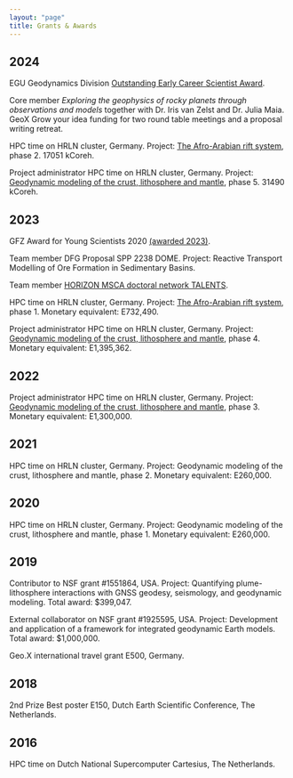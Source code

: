 ```yaml
---
layout: "page"
title: Grants & Awards
---
```


2024
----
EGU Geodynamics Division [Outstanding Early Career Scientist Award](https://www.egu.eu/awards-medals/division-outstanding-ecs-award/2024/anne-glerum/).

Core member *Exploring the geophysics of rocky planets through observations and models* together with Dr. Iris van Zelst and Dr. Julia Maia. GeoX Grow your idea funding for two round table meetings and a proposal writing retreat. 

HPC time on HRLN cluster, Germany. Project: [The Afro-Arabian rift system](https://zulassung.hlrn.de/kurzbeschreibungen/bbp00064.pdf), phase 2. 17051 kCoreh.

Project administrator HPC time on HRLN cluster, Germany. Project: [Geodynamic modeling of the crust, lithosphere and mantle](https://zulassung.hlrn.de/kurzbeschreibungen/bbp00039.pdf), phase 5. 31490 kCoreh.

2023
----
GFZ Award for Young Scientists 2020 [(awarded 2023)](https://www.gfz-potsdam.de/en/section/geodynamic-modeling/overview/section-news?tx_news_pi1%5Baction%5D=detail&tx_news_pi1%5Bcontroller%5D=News&tx_news_pi1%5Bnews%5D=3614&cHash=57ddc0d9b13867313e54242e523ea8bc).

Team member DFG Proposal SPP 2238 DOME. Project: Reactive Transport Modelling of Ore Formation in Sedimentary Basins.

Team member [HORIZON MSCA doctoral network TALENTS](https://www.gfz-potsdam.de/en/section/geodynamic-modeling/overview/section-news?tx_news_pi1%5Baction%5D=detail&tx_news_pi1%5Bcontroller%5D=News&tx_news_pi1%5Bnews%5D=3318&cHash=85c1b1efb7fe86ec22038076a2fea7d5).

HPC time on HRLN cluster, Germany. Project: [The Afro-Arabian rift system](https://zulassung.hlrn.de/kurzbeschreibungen/bbp00064.pdf), phase 1. Monetary equivalent: E732,490.

Project administrator HPC time on HRLN cluster, Germany. Project: [Geodynamic modeling of the crust, lithosphere and mantle](https://zulassung.hlrn.de/kurzbeschreibungen/bbp00039.pdf), phase 4. Monetary equivalent: E1,395,362.

2022
----
Project administrator HPC time on HRLN cluster, Germany. Project: [Geodynamic modeling of the crust, lithosphere and mantle](https://zulassung.hlrn.de/kurzbeschreibungen/bbp00039.pdf), phase 3. Monetary equivalent: E1,300,000.

2021
----
HPC time on HRLN cluster, Germany. Project: Geodynamic modeling of the crust, lithosphere and mantle, phase 2. Monetary equivalent: E260,000.

2020
----
HPC time on HRLN cluster, Germany. Project: Geodynamic modeling of the crust, lithosphere and mantle, phase 1. Monetary equivalent: E260,000.

2019
----
Contributor to NSF grant #1551864, USA. Project: Quantifying plume-lithosphere interactions with GNSS geodesy, seismology, and geodynamic modeling. Total award: $399,047.

External collaborator on NSF grant #1925595, USA. Project: Development and application of a framework for integrated geodynamic Earth models. Total award: $1,000,000.

Geo.X international travel grant E500, Germany.

2018
----
2nd Prize Best poster E150, Dutch Earth Scientific Conference, The Netherlands.

2016
----
HPC time on Dutch National Supercomputer Cartesius, The Netherlands.
